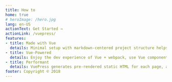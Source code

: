```yaml
---
title: How to
home: true
# heroImage: /hero.jpg
lang: en-US
actionText: Get Started →
actionLink: /vuepress/
features:
- title: Made with Vue
  details: Minimal setup with markdown-centered project structure helps you focus on writing.
- title: Vue-Powered
  details: Enjoy the dev experience of Vue + webpack, use Vue components in markdown, and develop custom themes with Vue.
- title: Performant
  details: VuePress generates pre-rendered static HTML for each page, and runs as an SPA once a page is loaded.
footer: Copyright © 2018
---
```

